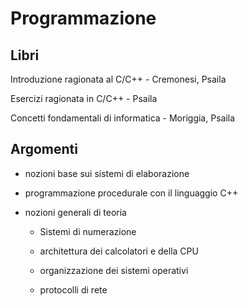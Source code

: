 # Programmazione

## Libri

Introduzione ragionata al C/C++ - Cremonesi, Psaila

Esercizi ragionata in C/C++ - Psaila

Concetti fondamentali di informatica - Moriggia, Psaila

## Argomenti

- nozioni base sui sistemi di elaborazione

- programmazione procedurale con il linguaggio C++

- nozioni generali di teoria
  
  - Sistemi di numerazione
  
  - architettura dei calcolatori e della CPU
  
  - organizzazione dei sistemi operativi
  
  - protocolli di rete
